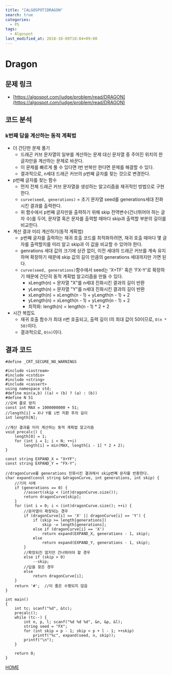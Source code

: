 ```yaml
---
title: "[ALGOSPOT]DRAGON"
search: true
categories:
  - PS
tags:
  - Algospot
last_modified_at: 2018-10-09T18:04+09:00
---
```


# Dragon

## 문제 링크
- [https://algospot.com/judge/problem/read/DRAGON](https://algospot.com/judge/problem/read/DRAGON)

## 코드 분석
### k번째 답을 계산하는 동적 계획법
- 더 간단한 문제 풀기
  - 드래곤 커브 문자열의 일부를 계산하는 문제 대신 문자열 중 주어진 위치의 한 글자만을 계산하는 문제로 바꾼다.
  - 이 문제를 빠르게 풀 수 있다면 l번 반복만 한다면 문제를 해결할 수 있다.
  - 결과적으로, n세대 드래곤 커브의 p번째 글자를 찾는 것으로 변경한다.
- p번째 글자를 찾는 함수
  - 먼저 전체 드래곤 커브 문자열을 생성하는 알고리즘을 재귀적인 방법으로 구현한다.
  - ```curve(seed, generations)``` = 초기 문자열 seed를 generations세대 진화시킨 결과를 출력한다.
  - 위 함수에서 p번째 글자만을 출력하기 위해 skip 전역변수(건너뛰어야 하는 글자 수)를 두어, 문자열 혹은 문자를 출력할 때마다 skip과 출력할 부분의 길이를 비교한다.
- 계산 결과 미리 계산하기(동적 계획법)
  - p번째 글자를 출력하는 재귀 호출 코드를 최적화하려면, 재귀 호출 때마다 몇 글자를 출력할지를 미리 알고 skip과 이 값을 비교할 수 있어야 한다.
  - genrations 세대 값의 크기에 상관 없이, 이전 세대의 드래곤 커브를 계속 유지하며 확장하기 때문에 skip 값의 길이 만큼의 generations 세대까지만 가면 된다.
  - ```curve(seed, generations)```함수에서 seed는 'X+TF' 혹은 'FX-Y'로 확장하기 때문에 간단히 동적 계획법 알고리즘을 만들 수 있다.
    - xLength(n) = 문자열 "X"를 n세대  진화시킨 결과의 길이 반환
    - yLength(n) = 문자열 "Y"를 n세대  진화시킨 결과의 길이 반환
    - xLength(n) = xLength(n - 1) + yLength(n - 1) + 2
    - yLength(n) = xLength(n - 1) + yLength(n - 1) + 2
    - 최적화: length(n) = length(n - 1) * 2 + 2
- 시간 복잡도
  - 재귀 호출 함수가 최대 n번 호출되고, 출력 길이 l의 최대 값이 50이므로, ```O(n * 50)```이다.
  - 결과적으로, ```O(n)```이다.

## 결과 코드
```
#define _CRT_SECURE_NO_WARNINGS

#include <iostream>
#include <cstdio>
#include <string>
#include <cassert>
using namespace std;
#define min(a,b) ((a) < (b) ? (a) : (b))
#define N 51
//오버 플로 방지
const int MAX = 1000000000 + 51;
//length[i] = X나 Y를 i번 치환 후의 길이
int length[N];

//계산 결과를 미리 계산하는 동적 계획법 알고리즘
void precalc() {
	length[0] = 1;
	for (int i = 1; i < N; ++i)
		length[i] = min(MAX, length[i - 1] * 2 + 2);
}

const string EXPAND_X = "X+YF";
const string EXPAND_Y = "FX-Y";

//dragonCurve를 generations 진화시킨 결과에서 skip번째 문자를 반환한다.
char expand(const string &dragonCurve, int generations, int skip) {
	//기저 사례
	if (generations == 0) {
		//assert(skip < (int)dragonCurve.size());
		return dragonCurve[skip];
	}
	for (int i = 0; i < (int)dragonCurve.size(); ++i) {
		//문자열이 확장되는 경우
		if (dragonCurve[i] == 'X' || dragonCurve[i] == 'Y') {
			if (skip >= length[generations])
				skip -= length[generations];
			else if (dragonCurve[i] == 'X')
				return expand(EXPAND_X, generations - 1, skip);
			else
				return expand(EXPAND_Y, generations - 1, skip);
		}
		//확장되진 않지만 건너뛰어야 할 경우
		else if (skip > 0)
			--skip;
		//답을 찾은 경우
		else
			return dragonCurve[i];
	}
	return '#';  //이 줄은 수행되지 않음
}

int main()
{
	int tc; scanf("%d", &tc);
	precalc();
	while (tc--) {
		int n, p, l; scanf("%d %d %d", &n, &p, &l);
		string seed = "FX";
		for (int skip = p - 1; skip < p + l - 1; ++skip)
			printf("%c", expand(seed, n, skip));
		printf("\n");
	}

	return 0;
}
```
[HOME](https://codemcd.github.io/)
